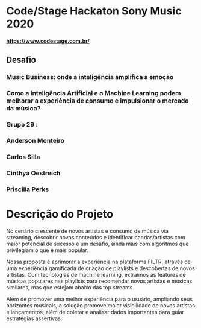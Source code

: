 # Code/Stage Hackaton Sony Music 2020

#### https://www.codestage.com.br/
## Desafio
### Music Business: onde a inteligência amplifica a emoção
### Como a Inteligência Artificial e o Machine Learning podem melhorar a experiência de consumo e impulsionar o mercado da música?
### Grupo 29 :

   ### Anderson Monteiro
   ### Carlos Silla
   ### Cinthya Oestreich
   ### Priscilla Perks


# Descrição do Projeto 

No cenário crescente de novos artistas e consumo de música via streaming, descobrir novos conteúdos e identificar bandas/artistas com maior potencial de sucesso é um desafio, ainda mais com algoritmos que privilegiam o que é mais popular. 

Nossa proposta é aprimorar a experiência na plataforma FILTR, através de uma experiência gamificada de criação de playlists e descobertas de novos artistas. Com tecnologias de machine learning, extraímos as features de músicas populares nas playlists para recomendar novos artistas e músicas similares, mas que estejam abaixo das top streams.

Além de promover uma melhor experiência para o usuário, ampliando seus horizontes musicais, a solução promove maior visibilidade de novos artistas e lançamentos, além de coletar e analisar dados importantes para guiar estratégias assertivas.
